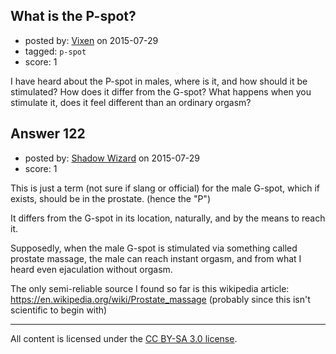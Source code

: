 ## What is the P-spot?

- posted by: [Vixen](https://stackexchange.com/users/1313746/vixen) on 2015-07-29
- tagged: `p-spot`
- score: 1

I have heard about the P-spot in males, where is it, and how should it be stimulated? How does it differ from the G-spot? What happens when you stimulate it, does it feel different than an ordinary orgasm?


## Answer 122

- posted by: [Shadow Wizard](https://stackexchange.com/users/201110/shadow-wizard) on 2015-07-29
- score: 1

This is just a term (not sure if slang or official) for the male G-spot, which if exists, should be in the prostate. (hence the "P")

It differs from the G-spot in its location, naturally, and by the means to reach it.

Supposedly, when the male G-spot is stimulated via something called prostate massage, the male can reach instant orgasm, and from what I heard even ejaculation without  orgasm.

The only semi-reliable source I found so far is this wikipedia article: https://en.wikipedia.org/wiki/Prostate_massage (probably since this isn't scientific to begin with)



---

All content is licensed under the [CC BY-SA 3.0 license](https://creativecommons.org/licenses/by-sa/3.0/).
